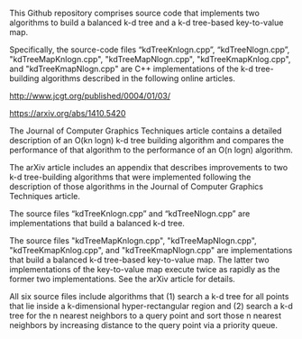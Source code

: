 This Github repository comprises source code that implements two algorithms
to build a balanced k-d tree and a k-d tree-based key-to-value map.

Specifically, the source-code files  “kdTreeKnlogn.cpp”, “kdTreeNlogn.cpp”,
"kdTreeMapKnlogn.cpp", "kdTreeMapNlogn.cpp", "kdTreeKmapKnlog.cpp", and
"kdTreeKmapNlogn.cpp" are C++ implementations of the k-d tree-building
algorithms described in the following online articles.

http://www.jcgt.org/published/0004/01/03/

https://arxiv.org/abs/1410.5420

The Journal of Computer Graphics Techniques article contains a detailed
description of an O(kn logn) k-d tree building algorithm and compares the
performance of that algorithm to the performance of an O(n logn) algorithm.

The arXiv article includes an appendix that describes improvements to two
k-d tree-building algorithms that were implemented following the description
of those algorithms in the Journal of Computer Graphics Techniques article.

The source files “kdTreeKnlogn.cpp” and “kdTreeNlogn.cpp” are implementations
that build a balanced k-d tree.

The source files "kdTreeMapKnlogn.cpp", "kdTreeMapNlogn.cpp", "kdTreeKmapKnlog.cpp",
and "kdTreeKmapNlogn.cpp" are implementations that build a balanced k-d tree-based
key-to-value map. The latter two implementations of the key-to-value map execute
twice as rapidly as the former two implementations. See the arXiv article for details.

All six source files include algorithms that (1) search a k-d tree for all points
that lie inside a k-dimensional hyper-rectangular region and (2) search a k-d tree
for the n nearest neighbors to a query point and sort those n nearest neighbors
by increasing distance to the query point via a priority queue.
